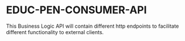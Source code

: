 # EDUC-PEN-CONSUMER-API
This Business Logic API will contain different http endpoints to facilitate different functionality to external clients.
